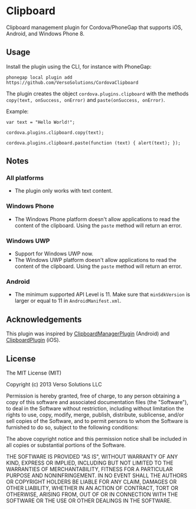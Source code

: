 Clipboard
=========

Clipboard management plugin for Cordova/PhoneGap that supports iOS, Android, and Windows Phone 8.

## Usage

Install the plugin using the CLI, for instance with PhoneGap:

	phonegap local plugin add https://github.com/VersoSolutions/CordovaClipboard

The plugin creates the object `cordova.plugins.clipboard` with the methods `copy(text, onSuccess, onError)` and `paste(onSuccess, onError)`.

Example:

	var text = "Hello World!";

	cordova.plugins.clipboard.copy(text);

	cordova.plugins.clipboard.paste(function (text) { alert(text); });

## Notes

### All platforms

- The plugin only works with text content.

### Windows Phone

- The Windows Phone platform doesn't allow applications to read the content of the clipboard. Using the `paste` method will return an error.

### Windows UWP

- Support for Windows UWP now.
- The Windows UWP platform doesn't allow applications to read the content of the clipboard. Using the `paste` method will return an error.

### Android

- The minimum supported API Level is 11. Make sure that `minSdkVersion` is larger or equal to 11 in `AndroidManifest.xml`.

## Acknowledgements

This plugin was inspired by [ClipboardManagerPlugin](https://github.com/jacob/ClipboardManagerPlugin) (Android) and [ClipboardPlugin](https://github.com/phonegap/phonegap-plugins/tree/master/iPhone/ClipboardPlugin) (iOS).

## License

The MIT License (MIT)

Copyright (c) 2013 Verso Solutions LLC

Permission is hereby granted, free of charge, to any person obtaining a copy
of this software and associated documentation files (the "Software"), to deal
in the Software without restriction, including without limitation the rights
to use, copy, modify, merge, publish, distribute, sublicense, and/or sell
copies of the Software, and to permit persons to whom the Software is
furnished to do so, subject to the following conditions:

The above copyright notice and this permission notice shall be included in
all copies or substantial portions of the Software.

THE SOFTWARE IS PROVIDED "AS IS", WITHOUT WARRANTY OF ANY KIND, EXPRESS OR
IMPLIED, INCLUDING BUT NOT LIMITED TO THE WARRANTIES OF MERCHANTABILITY,
FITNESS FOR A PARTICULAR PURPOSE AND NONINFRINGEMENT. IN NO EVENT SHALL THE
AUTHORS OR COPYRIGHT HOLDERS BE LIABLE FOR ANY CLAIM, DAMAGES OR OTHER
LIABILITY, WHETHER IN AN ACTION OF CONTRACT, TORT OR OTHERWISE, ARISING FROM,
OUT OF OR IN CONNECTION WITH THE SOFTWARE OR THE USE OR OTHER DEALINGS IN
THE SOFTWARE.
